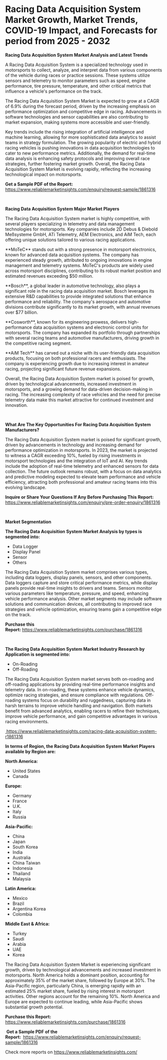 <p><h1>Racing Data Acquisition System Market Growth, Market Trends, COVID-19 Impact, and Forecasts for period from 2025 - 2032</h1></p><p><strong>Racing Data Acquisition System Market Analysis and Latest Trends</strong></p>
<p><p>A Racing Data Acquisition System is a specialized technology used in motorsports to collect, analyze, and interpret data from various components of the vehicle during races or practice sessions. These systems utilize sensors and telemetry to monitor parameters such as speed, engine performance, tire pressure, temperature, and other critical metrics that influence a vehicle's performance on the track. </p><p>The Racing Data Acquisition System Market is expected to grow at a CAGR of 6.9% during the forecast period, driven by the increasing emphasis on performance optimization and competitive edge in racing. Advancements in software technologies and sensor capabilities are also contributing to market expansion, making systems more accessible and user-friendly. </p><p>Key trends include the rising integration of artificial intelligence and machine learning, allowing for more sophisticated data analytics to assist teams in strategy formulation. The growing popularity of electric and hybrid racing vehicles is pushing innovations in data acquisition technologies to cater to new performance metrics. Additionally, the demand for real-time data analysis is enhancing safety protocols and improving overall race strategies, further fostering market growth. Overall, the Racing Data Acquisition System Market is evolving rapidly, reflecting the increasing technological impact on motorsports.</p></p>
<p><strong>Get a Sample PDF of the Report:&nbsp;</strong> <a href="https://www.reliablemarketinsights.com/enquiry/request-sample/1861316?utm_campaign=2117&utm_medium=2&utm_source=Github&utm_content=ia&utm_term=11042025&utm_id=racing-data-acquisition-system">https://www.reliablemarketinsights.com/enquiry/request-sample/1861316</a></p>
<p>&nbsp;</p>
<p><strong>Racing Data Acquisition System Major Market Players</strong></p>
<p><p>The Racing Data Acquisition System market is highly competitive, with several players specializing in telemetry and data management technologies for motorsports. Key companies include 2D Debus & Diebold Meßsysteme GmbH, ATi Telemetry, AEM Electronics, and AiM Tech, each offering unique solutions tailored to various racing applications.</p><p>**MoTeC** stands out with a strong presence in motorsport electronics, known for advanced data acquisition systems. The company has experienced steady growth, attributed to ongoing innovations in engine management and telemetry systems. MoTeC's products are widely used across motorsport disciplines, contributing to its robust market position and estimated revenues exceeding $50 million.</p><p>**Bosch**, a global leader in automotive technology, also plays a significant role in the racing data acquisition market. Bosch leverages its extensive R&D capabilities to provide integrated solutions that enhance performance and reliability. The company's aerospace and automotive divisions contribute significantly to its market growth, with annual revenues over $77 billion.</p><p>**Cosworth**, known for its engineering prowess, delivers high-performance data acquisition systems and electronic control units for motorsports. The company has expanded its portfolio through partnerships with several racing teams and automotive manufacturers, driving growth in the competitive racing segment.</p><p>**AiM Tech** has carved out a niche with its user-friendly data acquisition products, focusing on both professional racers and enthusiasts. The company is experiencing growth due to increasing interest in amateur racing, projecting significant future revenue expansions.</p><p>Overall, the Racing Data Acquisition System market is poised for growth, driven by technological advancements, increased investment in motorsports, and a growing demand for data-driven decision-making in racing. The increasing complexity of race vehicles and the need for precise telemetry data make this market attractive for continued investment and innovation.</p></p>
<p>&nbsp;</p>
<p><strong>What Are The Key Opportunities For Racing Data Acquisition System Manufacturers?</strong></p>
<p><p>The Racing Data Acquisition System market is poised for significant growth, driven by advancements in technology and increasing demand for performance optimization in motorsports. In 2023, the market is projected to witness a CAGR exceeding 10%, fueled by rising investments in motorsport technologies and the integration of IoT and AI. Key trends include the adoption of real-time telemetry and enhanced sensors for data collection. The future outlook remains robust, with a focus on data analytics and predictive modeling expected to elevate team performance and vehicle efficiency, attracting both professional and amateur racing teams into this evolving landscape.</p></p>
<p><strong>Inquire or Share Your Questions If Any Before Purchasing This Report:</strong> <a href="https://www.reliablemarketinsights.com/enquiry/pre-order-enquiry/1861316?utm_campaign=2117&utm_medium=2&utm_source=Github&utm_content=ia&utm_term=11042025&utm_id=racing-data-acquisition-system">https://www.reliablemarketinsights.com/enquiry/pre-order-enquiry/1861316</a></p>
<p>&nbsp;</p>
<p><strong>Market Segmentation</strong></p>
<p><strong>The Racing Data Acquisition System Market Analysis by types is segmented into:</strong></p>
<p><ul><li>Data Logger</li><li>Display Panel</li><li>Sensor</li><li>Others</li></ul></p>
<p><p>The Racing Data Acquisition System market comprises various types, including data loggers, display panels, sensors, and other components. Data loggers capture and store critical performance metrics, while display panels provide real-time insights to drivers and teams. Sensors monitor various parameters like temperature, pressure, and speed, enhancing vehicle performance analysis. Other market segments may include software solutions and communication devices, all contributing to improved race strategies and vehicle optimization, ensuring teams gain a competitive edge on the track.</p></p>
<p><strong>Purchase this Report:&nbsp;</strong><a href="https://www.reliablemarketinsights.com/purchase/1861316?utm_campaign=2117&utm_medium=2&utm_source=Github&utm_content=ia&utm_term=11042025&utm_id=racing-data-acquisition-system">https://www.reliablemarketinsights.com/purchase/1861316</a></p>
<p>&nbsp;</p>
<p><strong>The Racing Data Acquisition System Market Industry Research by Application is segmented into:</strong></p>
<p><ul><li>On-Roading</li><li>Off-Roading</li></ul></p>
<p><p>The Racing Data Acquisition System market serves both on-roading and off-roading applications by providing real-time performance insights and telemetry data. In on-roading, these systems enhance vehicle dynamics, optimize racing strategies, and ensure compliance with regulations. Off-roading systems focus on durability and ruggedness, capturing data in harsh terrains to improve vehicle handling and navigation. Both markets benefit from advanced analytics, enabling racers to refine their techniques, improve vehicle performance, and gain competitive advantages in various racing environments.</p></p>
<p><a href="https://www.reliablemarketinsights.com/racing-data-acquisition-system-r1861316?utm_campaign=2117&utm_medium=2&utm_source=Github&utm_content=ia&utm_term=11042025&utm_id=racing-data-acquisition-system">&nbsp;https://www.reliablemarketinsights.com/racing-data-acquisition-system-r1861316</a></p>
<p><strong>In terms of Region, the Racing Data Acquisition System Market Players available by Region are:</strong></p>
<p>
    <p> <strong> North America: </strong>
        <ul>
            <li>United States</li>
            <li>Canada</li>
        </ul>
        </p> 
    <p> <strong> Europe: </strong>
        <ul>
            <li>Germany</li>
            <li>France</li>
            <li>U.K.</li>
            <li>Italy</li>
            <li>Russia</li>
        </ul>
        </p> 
    <p> <strong> Asia-Pacific: </strong>
        <ul>
            <li>China</li>
            <li>Japan</li>
            <li>South Korea</li>
            <li>India</li>
            <li>Australia</li>
            <li>China Taiwan</li>
            <li>Indonesia</li>
            <li>Thailand</li>
            <li>Malaysia</li>
        </ul>
        </p> 
    <p> <strong> Latin America: </strong>
        <ul>
            <li>Mexico</li>
            <li>Brazil</li>
            <li>Argentina Korea</li>
            <li>Colombia</li>
        </ul>
        </p> 
    <p> <strong> Middle East & Africa: </strong>
        <ul>
            <li>Turkey</li>
            <li>Saudi</li>
            <li>Arabia</li>
            <li>UAE</li>
            <li>Korea</li>
        </ul>
    </p>
    </p>
<p><p>The Racing Data Acquisition System Market is experiencing significant growth, driven by technological advancements and increased investment in motorsports. North America holds a dominant position, accounting for approximately 35% of the market share, followed by Europe at 30%. The Asia-Pacific region, particularly China, is emerging rapidly with an estimated 25% market share, fueled by rising interest in motorsport activities. Other regions account for the remaining 10%. North America and Europe are expected to continue leading, while Asia-Pacific shows substantial growth potential.</p></p>
<p><strong>Purchase this Report: </strong><a href="https://www.reliablemarketinsights.com/purchase/1861316?utm_campaign=2117&utm_medium=2&utm_source=Github&utm_content=ia&utm_term=11042025&utm_id=racing-data-acquisition-system">https://www.reliablemarketinsights.com/purchase/1861316</a></p>
<p>&nbsp;<strong>Get a Sample PDF of the Report:&nbsp;&nbsp;</strong><a href="https://www.reliablemarketinsights.com/enquiry/request-sample/1861316?utm_campaign=2117&utm_medium=2&utm_source=Github&utm_content=ia&utm_term=11042025&utm_id=racing-data-acquisition-system">https://www.reliablemarketinsights.com/enquiry/request-sample/1861316</a></p>
<p><strong></strong></p>
<p>Check more reports on <a href="https://www.reliablemarketinsights.com/?utm_campaign=2117&utm_medium=2&utm_source=Github&utm_content=ia&utm_term=11042025&utm_id=racing-data-acquisition-system">https://www.reliablemarketinsights.com/</a></p>